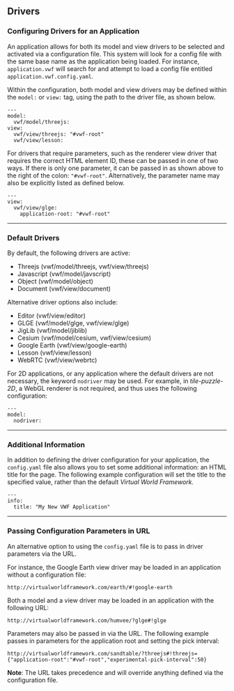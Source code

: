 ## <a name="drivers">Drivers</a>

### Configuring Drivers for an Application

An application allows for both its model and view drivers to be selected and activated via a configuration file. This system will look for a config file with the same base name as the application being loaded. For instance, <code>application.vwf</code> will search for and attempt to load a config file entitled <code>application.vwf.config.yaml</code>.

Within the configuration, both model and view drivers may be defined within the <code>model:</code> or <code>view:</code> tag, using the path to the driver file, as shown below. 

	---
	model:
	  vwf/model/threejs:
	view:
	  vwf/view/threejs: "#vwf-root"
	  vwf/view/lesson: 

For drivers that require parameters, such as the renderer view driver that requires the correct HTML element ID, these can be passed in one of two ways. If there is only one parameter, it can be passed in as shown above to the right of the colon: <code>"#vwf-root"</code>. Alternatively, the parameter name may also be explicitly listed as defined below.

	---
	view:
	  vwf/view/glge: 
	    application-root: "#vwf-root"

-------------------

### Default Drivers

By default, the following drivers are active:

* Threejs (vwf/model/threejs, vwf/view/threejs)
* Javascript (vwf/model/javscript)
* Object (vwf/model/object)
* Document (vwf/view/document)

Alternative driver options also include:

* Editor (vwf/view/editor)
* GLGE (vwf/model/glge, vwf/view/glge)
* JigLib (vwf/model/jiblib)
* Cesium (vwf/model/cesium, vwf/view/cesium)
* Google Earth (vwf/view/google-earth)
* Lesson (vwf/view/lesson)
* WebRTC (vwf/view/webrtc)

For 2D applications, or any application where the default drivers are not necessary, the keyword <code>nodriver</code> may be used. For example, in *tile-puzzle-2D*, a WebGL renderer is not required, and thus uses the following configuration:

	---
	model:
	  nodriver: 

-------------------

### Additional Information

In addition to defining the driver configuration for your application, the <code>config.yaml</code> file also allows you to set some additional information: an HTML title for the page. The following example configuration will set the title to the specified value, rather than the default *Virtual World Framework.*

	---
	info:
	  title: "My New VWF Application"

-------------------

### Passing Configuration Parameters in URL

An alternative option to using the <code>config.yaml</code> file is to pass in driver parameters via the URL. 

For instance, the Google Earth view driver may be loaded in an application without a configuration file:

	http://virtualworldframework.com/earth/#!google-earth

Both a model and a view driver may be loaded in an application with the following URL:

	http://virtualworldframework.com/humvee/?glge#!glge

Parameters may also be passed in via the URL. The following example passes in parameters for the application root and setting the pick interval:

	http://virtualworldframework.com/sandtable/?threejs#!threejs={"application-root":"#vwf-root","experimental-pick-interval":50}

**Note**: The URL takes precedence and will override anything defined via the configuration file.

<!-- **How Drivers Connect to the Kernel** -->

<!-- The kernel has a list of drivers that stand side by side. It is setup so that there is a pipeline between the kernel and the drivers that setup the stages by performing things such as logging or translation between the kernel IDs and the object references. Drivers that don't care about the prototype relationship, can remove this information (ie glge can think about only a tree without thinking about the prototypes that make it up.) -->

<!-- KERNEL -> PIPELINE STAGES (ability to transform messages going across, currently only supported by the models) -> DRIVER / Check out redmine wiki article called 'Declaring a driver with pipeline stages' -->

<!-- Notes: Draw barrier between the view and the model? / User modules can be added or removed from the application (eventually will be loaded dynamically depending on what the application needs to function properly.) -->

